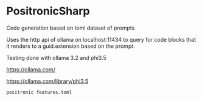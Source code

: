 # PositronicSharp

Code generation based on toml dataset of prompts

Uses the http api of ollama on localhost:11434 to query for code blocks that it renders to a guid.extension based on the prompt.

Testing done with ollama 3.2 and phi3.5

https://ollama.com/

https://ollama.com/library/phi3.5

```batch
positronic features.toml
```